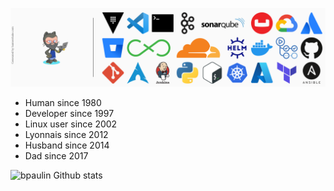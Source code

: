 ![Skills banner](skills-banner.png)

 * Human since 1980
 * Developer since 1997
 * Linux user since 2002
 * Lyonnais since 2012
 * Husband since 2014
 * Dad since 2017

![bpaulin Github stats](https://github-readme-stats.vercel.app/api?username=bpaulin&show_icons=true&hide_border=true&count_private=true&show_icons=true)

